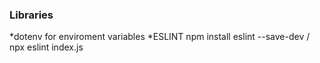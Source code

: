 ### Libraries

*dotenv for enviroment variables
*ESLINT npm install eslint --save-dev / npx eslint index.js